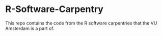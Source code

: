 # R-Software-Carpentry
This repo contains the code from the R software carpentries that the VU Amsterdam is a part of.

